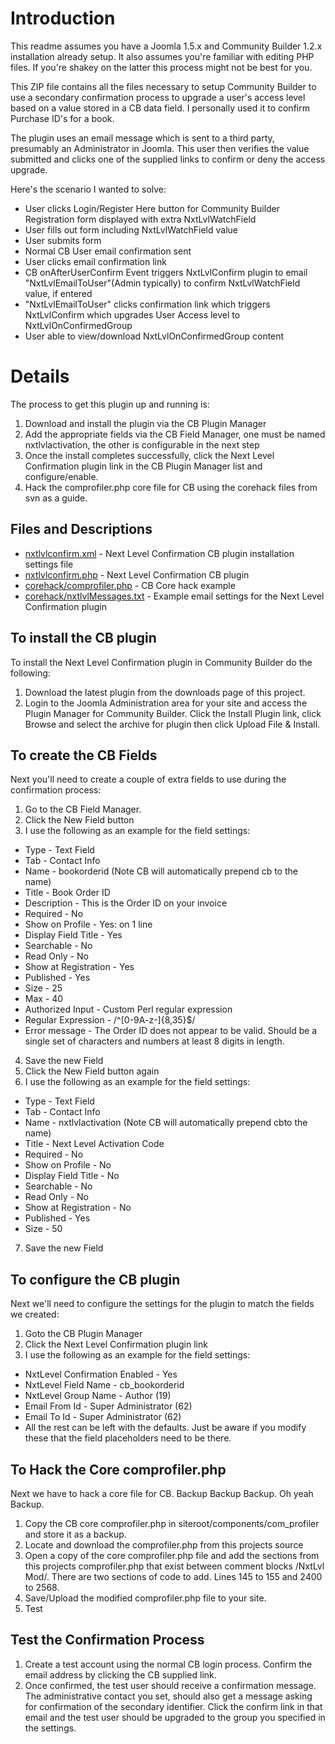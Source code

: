 # Introduction
This readme assumes you have a Joomla 1.5.x and Community Builder 1.2.x installation already setup. It also assumes you're familiar with editing PHP files. If you're shakey on the latter this process might not be best for you.

This ZIP file contains all the files necessary to setup Community Builder to use a secondary confirmation process to upgrade a user's access level based on a value stored in a CB data field. I personally used it to confirm Purchase ID's for a book.

The plugin uses an email message which is sent to a third party, presumably an Administrator in Joomla. This user then verifies the value submitted and clicks one of the supplied links to confirm or deny the access upgrade.

Here's the scenario I wanted to solve:
- User clicks Login/Register Here button for Community Builder
Registration form displayed with extra NxtLvlWatchField
- User fills out form including NxtLvlWatchField value
- User submits form
- Normal CB User email confirmation sent
- User clicks email confirmation link
- CB onAfterUserConfirm Event triggers NxtLvlConfirm plugin to email "NxtLvlEmailToUser"(Admin typically) to confirm NxtLvlWatchField value, if entered
- "NxtLvlEmailToUser" clicks confirmation link which triggers NxtLvlConfirm which upgrades User Access level to NxtLvlOnConfirmedGroup
- User able to view/download NxtLvlOnConfirmedGroup content

# Details
The process to get this plugin up and running is:
1. Download and install the plugin via the CB Plugin Manager
2. Add the appropriate fields via the CB Field Manager, one must be named nxtlvlactivation, the other is configurable in the next step
3. Once the install completes successfully, click the Next Level Confirmation plugin link in the CB Plugin Manager list and configure/enable.
4. Hack the comprofiler.php core file for CB using the corehack files from svn as a guide.

## Files and Descriptions
- [nxtlvlconfirm.xml](devel/nxtlvlconfirm.xml) - Next Level Confirmation CB plugin installation settings file
- [nxtlvlconfirm.php](devel/nxtlvlconfirm.php) - Next Level Confirmation CB plugin
- [corehack/comprofiler.php](corehack/comprofiler.php) - CB Core hack example
- [corehack/nxtlvlMessages.txt](corehack/nxtlvlMessages.txt) - Example email settings for the Next Level Confirmation plugin

## To install the CB plugin
To install the Next Level Confirmation plugin in Community Builder do the following:
1. Download the latest plugin from the downloads page of this project.
2. Login to the Joomla Administration area for your site and access the Plugin Manager for Community Builder. Click the Install Plugin link, click Browse and select the archive for plugin then click Upload File & Install.

## To create the CB Fields
Next you'll need to create a couple of extra fields to use during the confirmation process:
1. Go to the CB Field Manager.
2. Click the New Field button
3. I use the following as an example for the field settings:
  - Type - Text Field
  - Tab - Contact Info
  - Name - bookorderid (Note CB will automatically prepend cb to the name)
  - Title - Book Order ID
  - Description - This is the Order ID on your invoice
  - Required - No
  - Show on Profile - Yes: on 1 line
  - Display Field Title - Yes
  - Searchable - No
  - Read Only - No
  - Show at Registration - Yes
  - Published - Yes
  - Size - 25
  - Max - 40
  - Authorized Input - Custom Perl regular expression
  - Regular Expression - /^[0-9A-z-]{8,35}$/
  - Error message - The Order ID does not appear to be valid. Should be a single set of characters and numbers at least 8 digits in length.
4. Save the new Field
5. Click the New Field button again
6. I use the following as an example for the field settings:
  - Type - Text Field
  - Tab - Contact Info
  - Name - nxtlvlactivation (Note CB will automatically prepend cbto the name)
  - Title - Next Level Activation Code
  - Required - No
  - Show on Profile - No
  - Display Field Title - No
  - Searchable - No
  - Read Only - No
  - Show at Registration - No
  - Published - Yes
  - Size - 50
7. Save the new Field

## To configure the CB plugin
Next we'll need to configure the settings for the plugin to match the fields we created:
1. Goto the CB Plugin Manager
2. Click the Next Level Confirmation plugin link
3. I use the following as an example for the field settings:
  - NxtLevel Confirmation Enabled - Yes
  - NxtLevel Field Name - cb_bookorderid
  - NxtLevel Group Name - Author (19)
  - Email From Id - Super Administrator (62)
  - Email To Id - Super Administrator (62)
  - All the rest can be left with the defaults. Just be aware if you modify these that the field placeholders need to be there.

## To Hack the Core comprofiler.php
Next we have to hack a core file for CB. Backup Backup Backup. Oh yeah Backup.
1. Copy the CB core comprofiler.php in siteroot/components/com_profiler and store it as a backup.
2. Locate and download the comprofiler.php from this projects source
3. Open a copy of the core comprofiler.php file and add the sections from this projects comprofiler.php that exist between comment blocks /NxtLvl Mod/. There are two sections of code to add. Lines 145 to 155 and 2400 to 2568.
4. Save/Upload the modified comprofiler.php file to your site.
5. Test

## Test the Confirmation Process
1. Create a test account using the normal CB login process. Confirm the email address by clicking the CB supplied link.
2. Once confirmed, the test user should receive a confirmation message. The administrative contact you set, should also get a message asking for confirmation of the secondary identifier. Click the confirm link in that email and the test user should be upgraded to the group you specified in the settings.
